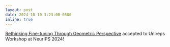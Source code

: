 ```yaml
---
layout: post
date: 2024-10-10 1:23:00-0500
inline: true
---
```


[Rethinking Fine-tuning Through Geometric Perspective](https://openreview.net/forum?id=FFQ5T3EN18) accepted to Unireps Workshop at NeurIPS 2024!